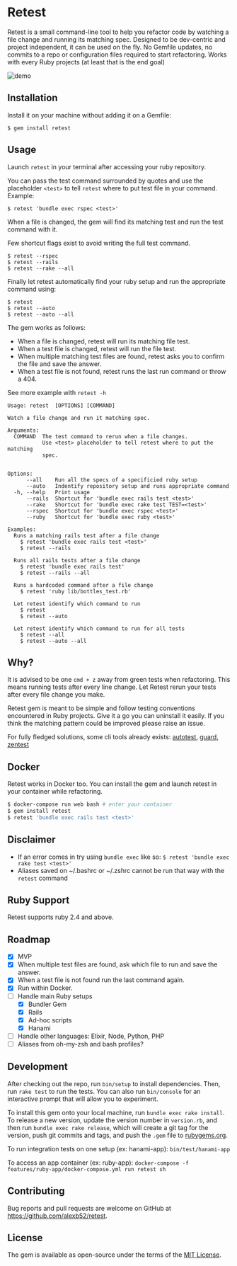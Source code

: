 # Retest

Retest is a small command-line tool to help you refactor code by watching a file change and running its matching spec. Designed to be dev-centric and project independent, it can be used on the fly. No Gemfile updates, no commits to a repo or configuration files required to start refactoring. Works with every Ruby projects (at least that is the end goal)

![demo](https://alexbarret.com/images/external/retest-demo-26bcad04.gif)

## Installation

Install it on your machine without adding it on a Gemfile:

    $ gem install retest

## Usage

Launch `retest` in your terminal after accessing your ruby repository.

You can pass the test command surrounded by quotes and use the placeholder `<test>` to tell `retest` where to put test file in your command. Example:

    $ retest 'bundle exec rspec <test>'

When a file is changed, the gem will find its matching test and run the test command with it. 

Few shortcut flags exist to avoid writing the full test command.

    $ retest --rspec
    $ retest --rails
    $ retest --rake --all

Finally let retest automatically find your ruby setup and run the appropriate command using:

    $ retest
    $ retest --auto
    $ retest --auto --all

The gem works as follows:

* When a file is changed, retest will run its matching file test.
* When a test file is changed, retest will run the file test.
* When multiple matching test files are found, retest asks you to confirm the file and save the answer.
* When a test file is not found, retest runs the last run command or throw a 404.

See more example with `retest -h`

```
Usage: retest  [OPTIONS] [COMMAND]

Watch a file change and run it matching spec.

Arguments:
  COMMAND  The test command to rerun when a file changes.
           Use <test> placeholder to tell retest where to put the matching
           spec.
           

Options:
      --all    Run all the specs of a specificied ruby setup
      --auto   Indentify repository setup and runs appropriate command
  -h, --help   Print usage
      --rails  Shortcut for 'bundle exec rails test <test>'
      --rake   Shortcut for 'bundle exec rake test TEST=<test>'
      --rspec  Shortcut for 'bundle exec rspec <test>'
      --ruby   Shortcut for 'bundle exec ruby <test>'

Examples:
  Runs a matching rails test after a file change
    $ retest 'bundle exec rails test <test>'
    $ retest --rails

  Runs all rails tests after a file change
    $ retest 'bundle exec rails test'
    $ retest --rails --all

  Runs a hardcoded command after a file change
    $ retest 'ruby lib/bottles_test.rb'

  Let retest identify which command to run
    $ retest
    $ retest --auto

  Let retest identify which command to run for all tests
    $ retest --all
    $ retest --auto --all
```

## Why?
It is advised to be one `cmd + z` away from green tests when refactoring. This means running tests after every line change. Let Retest rerun your tests after every file change you make.

Retest gem is meant to be simple and follow testing conventions encountered in Ruby projects. Give it a go you can uninstall it easily. If you think the matching pattern could be improved please raise an issue.

For fully fledged solutions, some cli tools already exists: [autotest](https://github.com/grosser/autotest), [guard](https://github.com/guard/guard), [zentest](https://github.com/seattlerb/zentest)

## Docker

Retest works in Docker too. You can install the gem and launch retest in your container while refactoring.
```bash
$ docker-compose run web bash # enter your container
$ gem install retest
$ retest 'bundle exec rails test <test>'
```

## Disclaimer
* If an error comes in try using `bundle exec` like so: `$ retest 'bundle exec rake test <test>'`
* Aliases saved on ~/.bashrc or ~/.zshrc cannot be run that way with the `retest` command

## Ruby Support

Retest supports ruby 2.4 and above.

## Roadmap

- [x] MVP
- [x] When multiple test files are found, ask which file to run and save the answer.
- [x] When a test file is not found run the last command again.
- [x] Run within Docker.
- [ ] Handle main Ruby setups
  - [x] Bundler Gem
  - [x] Rails
  - [x] Ad-hoc scripts
  - [x] Hanami
- [ ] Handle other languages: Elixir, Node, Python, PHP
- [ ] Aliases from oh-my-zsh and bash profiles?

## Development

After checking out the repo, run `bin/setup` to install dependencies. Then, run `rake test` to run the tests. You can also run `bin/console` for an interactive prompt that will allow you to experiment.

To install this gem onto your local machine, run `bundle exec rake install`. To release a new version, update the version number in `version.rb`, and then run `bundle exec rake release`, which will create a git tag for the version, push git commits and tags, and push the `.gem` file to [rubygems.org](https://rubygems.org).

To run integration tests on one setup (ex: hanami-app): `bin/test/hanami-app`

To access an app container (ex: ruby-app): `docker-compose -f features/ruby-app/docker-compose.yml run retest sh`


## Contributing

Bug reports and pull requests are welcome on GitHub at https://github.com/alexb52/retest.


## License

The gem is available as open-source under the terms of the [MIT License](https://opensource.org/licenses/MIT).
